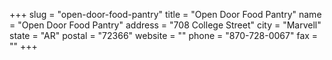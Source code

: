 +++
slug = "open-door-food-pantry"
title = "Open Door Food Pantry"
name = "Open Door Food Pantry"
address = "708 College Street"
city = "Marvell"
state = "AR"
postal = "72366"
website = ""
phone = "870-728-0067"
fax = ""
+++
